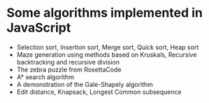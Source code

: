# Some algorithms implemented in JavaScript

* Selection sort, Insertion sort, Merge sort, Quick sort, Heap sort
* Maze generation using methods based on Kruskals, Recursive backtracking and recursive division
* The zebra puzzle from RosettaCode
* A* search algorithm 
* A demonstration of the Gale-Shapely algorithm
* Edit distance, Knapsack, Longest Common subsequence

